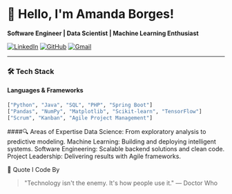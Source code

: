 # 👋 Hello, I'm Amanda Borges! 
**Software Engineer | Data Scientist | Machine Learning Enthusiast**

[![LinkedIn](https://img.shields.io/badge/LinkedIn-Connect-blue?style=flat&logo=linkedin)](https://linkedin.com/in/amandaborges)
[![GitHub](https://img.shields.io/badge/GitHub-Follow-black?style=flat&logo=github)](https://github.com/amandaborges)
[![Gmail](https://img.shields.io/badge/Gmail-Contact-red?style=flat&logo=gmail)](mailto:amanda.borges@email.com)

---

### 🛠️ **Tech Stack**
#### **Languages & Frameworks**
```python
["Python", "Java", "SQL", "PHP", "Spring Boot"]
["Pandas", "NumPy", "Matplotlib", "Scikit-learn", "TensorFlow"]
["Scrum", "Kanban", "Agile Project Management"]
```

####🔍 Areas of Expertise
Data Science: From exploratory analysis to predictive modeling.
Machine Learning: Building and deploying intelligent systems.
Software Engineering: Scalable backend solutions and clean code.
Project Leadership: Delivering results with Agile frameworks.

💬 Quote I Code By
> "Technology isn't the enemy. It's how people use it."
— Doctor Who
